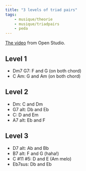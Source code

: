 ```yaml
---
title: "3 levels of triad pairs"
tags:
    - musique/theorie
    - musique/triadpairs
    - peda
---
```


[The video](https://www.youtube.com/watch?v=mS1rAtvOgXc) from Open Studio.

## Level 1

* Dm7 G7: F and G (on both chord)
* C Am: G and Am (on both chord)

## Level 2

* Dm: C and Dm
* G7 alt: Db and Eb
* C: D and Em
* A7 alt:  Eb and F

## Level 3

* D7 alt: Ab and Bb
* B7 alt: F and G (haha!)
* C #11 #5: D and E (Am melo)
* Eb7sus: Db and Eb
